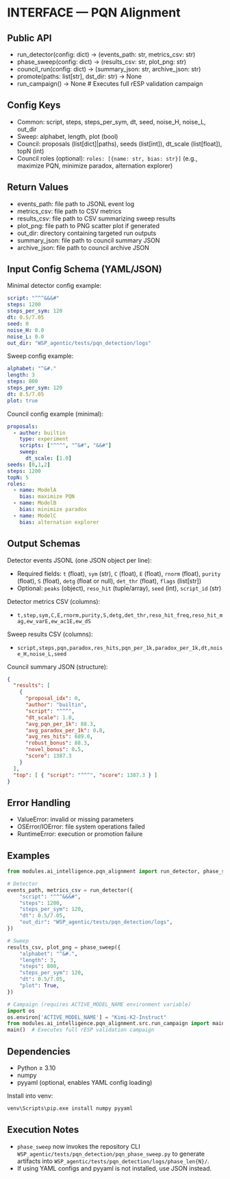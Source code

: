 # INTERFACE — PQN Alignment

## Public API
- run_detector(config: dict) -> (events_path: str, metrics_csv: str)
- phase_sweep(config: dict) -> (results_csv: str, plot_png: str)
- council_run(config: dict) -> (summary_json: str, archive_json: str)
- promote(paths: list[str], dst_dir: str) -> None
- run_campaign() -> None  # Executes full rESP validation campaign

## Config Keys
- Common: script, steps, steps_per_sym, dt, seed, noise_H, noise_L, out_dir
- Sweep: alphabet, length, plot (bool)
- Council: proposals (list[dict]|paths), seeds (list[int]), dt_scale (list[float]), topN (int)
- Council roles (optional): `roles: [{name: str, bias: str}]` (e.g., maximize PQN, minimize paradox, alternation explorer)

## Return Values
- events_path: file path to JSONL event log
- metrics_csv: file path to CSV metrics
- results_csv: file path to CSV summarizing sweep results
- plot_png: file path to PNG scatter plot if generated
- out_dir: directory containing targeted run outputs
- summary_json: file path to council summary JSON
- archive_json: file path to council archive JSON

## Input Config Schema (YAML/JSON)
Minimal detector config example:
```yaml
script: "^^^&&&#"
steps: 1200
steps_per_sym: 120
dt: 0.5/7.05
seed: 0
noise_H: 0.0
noise_L: 0.0
out_dir: "WSP_agentic/tests/pqn_detection/logs"
```
Sweep config example:
```yaml
alphabet: "^&#."
length: 3
steps: 800
steps_per_sym: 120
dt: 0.5/7.05
plot: true
```
Council config example (minimal):
```yaml
proposals:
  - author: builtin
    type: experiment
    scripts: ["^^^", "^&#", "&&#"]
    sweep:
      dt_scale: [1.0]
seeds: [0,1,2]
steps: 1200
topN: 5
roles:
  - name: ModelA
    bias: maximize PQN
  - name: ModelB
    bias: minimize paradox
  - name: ModelC
    bias: alternation explorer
```

## Output Schemas
Detector events JSONL (one JSON object per line):
- Required fields: `t` (float), `sym` (str), `C` (float), `E` (float), `rnorm` (float), `purity` (float), `S` (float), `detg` (float or null), `det_thr` (float), `flags` (list[str])
- Optional: `peaks` (object), `reso_hit` (tuple/array), `seed` (int), `script_id` (str)

Detector metrics CSV (columns):
- `t,step,sym,C,E,rnorm,purity,S,detg,det_thr,reso_hit_freq,reso_hit_mag,ew_varE,ew_ac1E,ew_dS`

Sweep results CSV (columns):
- `script,steps,pqn,paradox,res_hits,pqn_per_1k,paradox_per_1k,dt,noise_H,noise_L,seed`

Council summary JSON (structure):
```json
{
  "results": [
    {
      "proposal_idx": 0,
      "author": "builtin",
      "script": "^^^",
      "dt_scale": 1.0,
      "avg_pqn_per_1k": 88.3,
      "avg_paradox_per_1k": 0.0,
      "avg_res_hits": 689.0,
      "robust_bonus": 88.3,
      "novel_bonus": 0.5,
      "score": 1387.3
    }
  ],
  "top": [ { "script": "^^^", "score": 1387.3 } ]
}
```

## Error Handling
- ValueError: invalid or missing parameters
- OSError/IOError: file system operations failed
- RuntimeError: execution or promotion failure

## Examples
```python
from modules.ai_intelligence.pqn_alignment import run_detector, phase_sweep

# Detector
events_path, metrics_csv = run_detector({
    "script": "^^^&&&#",
    "steps": 1200,
    "steps_per_sym": 120,
    "dt": 0.5/7.05,
    "out_dir": "WSP_agentic/tests/pqn_detection/logs",
})

# Sweep
results_csv, plot_png = phase_sweep({
    "alphabet": "^&#.",
    "length": 3,
    "steps": 800,
    "steps_per_sym": 120,
    "dt": 0.5/7.05,
    "plot": True,
})

# Campaign (requires ACTIVE_MODEL_NAME environment variable)
import os
os.environ['ACTIVE_MODEL_NAME'] = "Kimi-K2-Instruct"
from modules.ai_intelligence.pqn_alignment.src.run_campaign import main
main()  # Executes full rESP validation campaign
```

## Dependencies
- Python ≥ 3.10
- numpy
- pyyaml (optional, enables YAML config loading)

Install into venv:
```bash
venv\Scripts\pip.exe install numpy pyyaml
```

## Execution Notes
- `phase_sweep` now invokes the repository CLI `WSP_agentic/tests/pqn_detection/pqn_phase_sweep.py` to generate artifacts into `WSP_agentic/tests/pqn_detection/logs/phase_len{N}/`.
- If using YAML configs and pyyaml is not installed, use JSON instead.